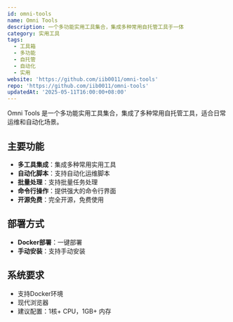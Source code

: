 ```yaml
---
id: omni-tools
name: Omni Tools
description: 一个多功能实用工具集合，集成多种常用自托管工具于一体
category: 实用工具
tags:
  - 工具箱
  - 多功能
  - 自托管
  - 自动化
  - 实用
website: 'https://github.com/iib0011/omni-tools'
repo: 'https://github.com/iib0011/omni-tools'
updatedAt: '2025-05-11T16:00:00+08:00'
---
```


Omni Tools 是一个多功能实用工具集合，集成了多种常用自托管工具，适合日常运维和自动化场景。

## 主要功能

- **多工具集成**：集成多种常用实用工具
- **自动化脚本**：支持自动化运维脚本
- **批量处理**：支持批量任务处理
- **命令行操作**：提供强大的命令行界面
- **开源免费**：完全开源，免费使用

## 部署方式

- **Docker部署**：一键部署
- **手动安装**：支持手动安装

## 系统要求

- 支持Docker环境
- 现代浏览器
- 建议配置：1核+ CPU，1GB+ 内存 